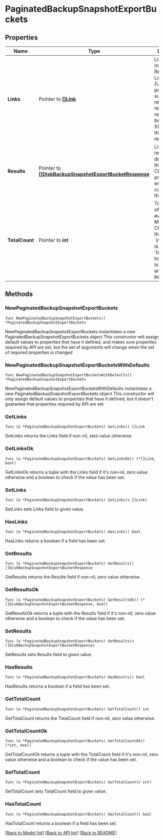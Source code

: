 # PaginatedBackupSnapshotExportBuckets

## Properties

Name | Type | Description | Notes
------------ | ------------- | ------------- | -------------
**Links** | Pointer to [**[]Link**](Link.md) | List of one or more Uniform Resource Locators (URLs) that point to API sub-resources, related API resources, or both. RFC 5988 outlines these relationships. | [optional] [readonly] 
**Results** | Pointer to [**[]DiskBackupSnapshotExportBucketResponse**](DiskBackupSnapshotExportBucketResponse.md) | List of returned documents that MongoDB Cloud provides when completing this request. | [optional] [readonly] 
**TotalCount** | Pointer to **int** | Total number of documents available. MongoDB Cloud omits this value if &#x60;includeCount&#x60; is set to &#x60;false&#x60;. The total number is an estimate and may not be exact. | [optional] [readonly] 

## Methods

### NewPaginatedBackupSnapshotExportBuckets

`func NewPaginatedBackupSnapshotExportBuckets() *PaginatedBackupSnapshotExportBuckets`

NewPaginatedBackupSnapshotExportBuckets instantiates a new PaginatedBackupSnapshotExportBuckets object
This constructor will assign default values to properties that have it defined,
and makes sure properties required by API are set, but the set of arguments
will change when the set of required properties is changed

### NewPaginatedBackupSnapshotExportBucketsWithDefaults

`func NewPaginatedBackupSnapshotExportBucketsWithDefaults() *PaginatedBackupSnapshotExportBuckets`

NewPaginatedBackupSnapshotExportBucketsWithDefaults instantiates a new PaginatedBackupSnapshotExportBuckets object
This constructor will only assign default values to properties that have it defined,
but it doesn't guarantee that properties required by API are set

### GetLinks

`func (o *PaginatedBackupSnapshotExportBuckets) GetLinks() []Link`

GetLinks returns the Links field if non-nil, zero value otherwise.

### GetLinksOk

`func (o *PaginatedBackupSnapshotExportBuckets) GetLinksOk() (*[]Link, bool)`

GetLinksOk returns a tuple with the Links field if it's non-nil, zero value otherwise
and a boolean to check if the value has been set.

### SetLinks

`func (o *PaginatedBackupSnapshotExportBuckets) SetLinks(v []Link)`

SetLinks sets Links field to given value.

### HasLinks

`func (o *PaginatedBackupSnapshotExportBuckets) HasLinks() bool`

HasLinks returns a boolean if a field has been set.
### GetResults

`func (o *PaginatedBackupSnapshotExportBuckets) GetResults() []DiskBackupSnapshotExportBucketResponse`

GetResults returns the Results field if non-nil, zero value otherwise.

### GetResultsOk

`func (o *PaginatedBackupSnapshotExportBuckets) GetResultsOk() (*[]DiskBackupSnapshotExportBucketResponse, bool)`

GetResultsOk returns a tuple with the Results field if it's non-nil, zero value otherwise
and a boolean to check if the value has been set.

### SetResults

`func (o *PaginatedBackupSnapshotExportBuckets) SetResults(v []DiskBackupSnapshotExportBucketResponse)`

SetResults sets Results field to given value.

### HasResults

`func (o *PaginatedBackupSnapshotExportBuckets) HasResults() bool`

HasResults returns a boolean if a field has been set.
### GetTotalCount

`func (o *PaginatedBackupSnapshotExportBuckets) GetTotalCount() int`

GetTotalCount returns the TotalCount field if non-nil, zero value otherwise.

### GetTotalCountOk

`func (o *PaginatedBackupSnapshotExportBuckets) GetTotalCountOk() (*int, bool)`

GetTotalCountOk returns a tuple with the TotalCount field if it's non-nil, zero value otherwise
and a boolean to check if the value has been set.

### SetTotalCount

`func (o *PaginatedBackupSnapshotExportBuckets) SetTotalCount(v int)`

SetTotalCount sets TotalCount field to given value.

### HasTotalCount

`func (o *PaginatedBackupSnapshotExportBuckets) HasTotalCount() bool`

HasTotalCount returns a boolean if a field has been set.

[[Back to Model list]](../README.md#documentation-for-models) [[Back to API list]](../README.md#documentation-for-api-endpoints) [[Back to README]](../README.md)


